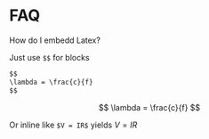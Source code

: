 # FAQ

How do I embedd Latex?

Just use `$$` for blocks

```markdown
$$
\lambda = \frac{c}{f}
$$
```

$$
\lambda = \frac{c}{f}
$$

Or inline like `$V = IR$` yields $V = IR$
